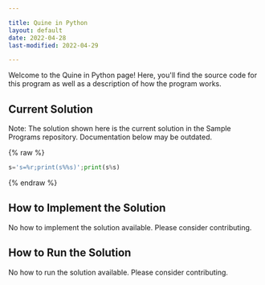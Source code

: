 ```yaml
---

title: Quine in Python
layout: default
date: 2022-04-28
last-modified: 2022-04-29

---
```


Welcome to the Quine in Python page! Here, you'll find the source code for this program as well as a description of how the program works.

## Current Solution

Note: The solution shown here is the current solution in the Sample Programs repository. Documentation below may be outdated.

{% raw %}

```Python
s='s=%r;print(s%%s)';print(s%s)

```

{% endraw %}

## How to Implement the Solution

No how to implement the solution available. Please consider contributing.

## How to Run the Solution

No how to run the solution available. Please consider contributing.
